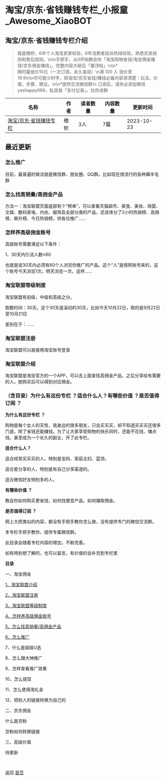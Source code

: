 # 淘宝/京东·省钱赚钱专栏_小报童_Awesome_XiaoBOT

## 淘宝/京东·省钱赚钱专栏介绍
> 我是橙帜，6年个人淘宝卖家经验，6年消费者投诉热线经验，熟悉买卖规则和售后规则。\n\n手把手，从0开始教会你「淘宝购物省钱/淘宝佣金赚钱/京东佣金赚钱」，完整内容大纲见「置顶帖」\n\n*  
限时最低价10元（一次订阅，永久查阅）\n满 100 人 涨价至  
19.9\n\n尽可能少的字，把淘宝/京东省钱/赚钱必备内容讲清楚：玩法，价值，步骤，建议。\n\n*提供交流微信群\n 订阅后，请务必添加微信  
yeshappy668，私信我「支付记录」，拉你进群  
  


|名称|作者|读者数量|内容数量|更新时间|
|---|---|---|---|---|
|[淘宝/京东·省钱赚钱专栏](https://xiaobot.net/p/chengzhi?refer=9c3f1c95-a052-465a-9902-f6d75080262a)|橙帜|3人|7篇|2023-10-23|

## 最近更新
### 怎么推广

目前，最普遍的做法就是微信群、朋友圈、QQ群。比如现在很流行的各种薅羊毛群

### 怎么找高销量/高佣金产品

方法一：淘宝联盟页面底部有个“榜单”，可以查看天猫超市、美食、美妆、母婴、文娱、数码家电、内衣、服饰及全部分类的产品，还具体分了2小时热销榜、高佣榜、飙升榜、今日热销榜，供各位推广......

### 怎样养高级佣金账号

高级账号需要满足以下条件：

1、30天内引流人数≥60

也就是说30天内必须有60个人浏览你推广的产品。这个“人”是按照账号来的，这个账号今天浏览1次，明天浏览一次，这样......

### 淘宝联盟等级制度

淘宝联盟有初级，中级和高级之分。

取数时间：30天。这个30天是滚动的30天，比如今天10月22日，取的是9月22日至10月21日

差别在于：......

### 淘宝联盟注册

淘宝联盟可以直接用淘宝账号登录

### 淘宝联盟介绍

淘宝联盟是淘宝官方的一个APP，可以去上面查找高佣金产品，之后分享给有需要的人，她购买后可以得到对应佣金。

### （含目录）为什么有这份专栏 ？适合什么人？有哪些价值 ？是否值得订阅 ？

**为什么有这份专栏 ？**

购物是每个女人的天性，我身边的很多朋友，只会买买买，却不知道买买买还很多门道，除了省钱还能赚钱。为了让大家享受购物的快乐同时，还能不花钱、赚点钱，甚至成为一个长久的副业，开了此专栏。

**适合什么人？**

适合经常买买买的人，特别是宝妈、家庭主妇、蓝领。

适合爱分享的人，特别是有自己分享渠道的。

适合微信好友特别多的人。

**有哪些价值 ？**

教会你如何购买更省钱，如何找便宜产品，如何赚取佣金。

**是否值得订阅 ？**

网上大把类似的内容，都没有手把手教你怎么做，没有提供专门的微信交流群。

本专栏手把手教你，提供专属微信群。

此目录会随着专栏内容的增加，不断完善。

如有特别想了解的，也可以留言，有价值的会补充到专栏里

**目录**

一、淘宝佣金

[1、淘宝联盟介绍](https://xiaobot.net/post/8562a679-8afe-4c76-aef8-2aa3489dd431)

[2、淘宝联盟注册](https://xiaobot.net/post/e056576c-bc1a-4d8e-b146-9ab55a6725b8)

[3、淘宝联盟等级制度](https://xiaobot.net/post/8c56c073-406c-466a-abba-7befc46e0bec)

[4、怎样养高级佣金账号](https://xiaobot.net/post/28a23c10-417e-4db7-8af7-6ea4121f4db9)

[5、怎么找高销量/高佣金产品](https://xiaobot.net/post/ee70a676-4ec2-4068-84fe-d248cec6c931)

[6、怎么推广](https://xiaobot.net/post/567e452a-4c56-49a6-b41b-8e5e87f2e6c6)

7、什么是超级U选

8、怎么跟大神推广

9、怎样查看推广效果

10、怎么提现

11、怎么使用淘礼金

12、把别人的链接转换为自己的

二、京东佣金

什么是京粉

京粉如何转换链接

三、高级价值

待更新


<a href="https://github.com/Reno9527/awesome-xiaobot" style="color: white; text-decoration: none;">awesome-xiaobot</a>

返回 [首页](../README.md)
